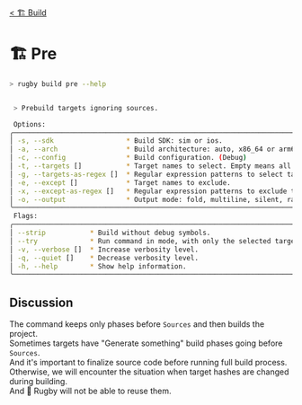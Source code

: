 [< 🏗️ Build](../build.md)

# 🏗️ Pre

```sh
> rugby build pre --help
```

```sh

 > Prebuild targets ignoring sources.

 Options:
╭───────────────────────────────────────────────────────────────────────────────╮
│ -s, --sdk                  * Build SDK: sim or ios.                           │
│ -a, --arch                 * Build architecture: auto, x86_64 or arm64.       │
│ -c, --config               * Build configuration. (Debug)                     │
│ -t, --targets []           * Target names to select. Empty means all targets. │
│ -g, --targets-as-regex []  * Regular expression patterns to select targets.   │
│ -e, --except []            * Target names to exclude.                         │
│ -x, --except-as-regex []   * Regular expression patterns to exclude targets.  │
│ -o, --output               * Output mode: fold, multiline, silent, raw.       │
╰───────────────────────────────────────────────────────────────────────────────╯
 Flags:
╭──────────────────────────────────────────────────────────────────────────────────────╮
│ --strip           * Build without debug symbols.                                     │
│ --try             * Run command in mode, with only the selected targets are printed. │
│ -v, --verbose []  * Increase verbosity level.                                        │
│ -q, --quiet []    * Decrease verbosity level.                                        │
│ -h, --help        * Show help information.                                           │
╰──────────────────────────────────────────────────────────────────────────────────────╯
```

## Discussion

The command keeps only phases before `Sources` and then builds the project.\
Sometimes targets have "Generate something" build phases going before `Sources`.\
And it's important to finalize source code before running full build process.\
Otherwise, we will encounter the situation when target hashes are changed during building.\
And 🏈 Rugby will not be able to reuse them.
